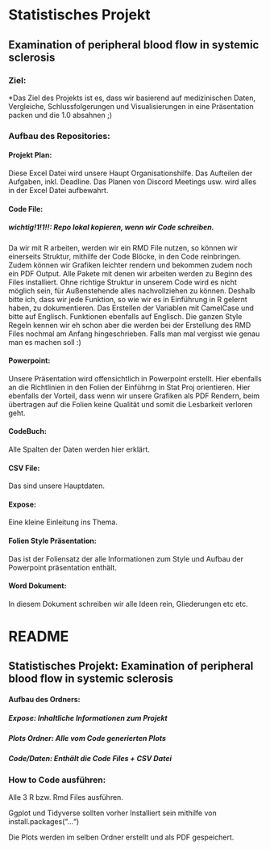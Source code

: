 # Statistisches Projekt

## Examination of peripheral blood flow in systemic sclerosis

### Ziel:
*Das Ziel des Projekts ist es, dass wir basierend auf medizinischen Daten, Vergleiche, Schlussfolgerungen und Visualisierungen 
in eine Präsentation packen und die 1.0 absahnen ;)

### Aufbau des Repositories:

#### Projekt Plan: 
Diese Excel Datei wird unsere Haupt Organisationshilfe. 
Das Aufteilen der Aufgaben, inkl. Deadline. Das Planen von Discord Meetings usw. wird alles in der Excel Datei aufbewahrt.

#### Code File: 
##### wichtig!1!1!!: Repo lokal kopieren, wenn wir Code schreiben.
Da wir mit R arbeiten, werden wir ein RMD File nutzen, so können wir einerseits Struktur, mithilfe der Code Blöcke, in den Code reinbringen.
Zudem können wir Grafiken leichter rendern und bekommen zudem noch ein PDF Output. Alle Pakete mit denen wir arbeiten werden zu Beginn des Files installiert. 
Ohne richtige Struktur in unserem Code wird es nicht möglich sein, für Außenstehende alles nachvollziehen zu können. Deshalb bitte ich, dass wir jede Funktion, 
so wie wir es in Einführung in R gelernt haben, zu dokumentieren. 
Das Erstellen der Variablen mit CamelCase und bitte auf Englisch. Funktionen ebenfalls auf Englisch. Die ganzen Style Regeln kennen wir eh schon aber die werden
bei der Erstellung des RMD Files nochmal am Anfang hingeschrieben. Falls man mal vergisst wie genau man es machen soll :)

#### Powerpoint:
Unsere Präsentation wird offensichtlich in Powerpoint erstellt. Hier ebenfalls an die Richtlinien in den Folien der Einführng in Stat Proj orientieren. Hier ebenfalls der Vorteil, dass wenn wir unsere Grafiken als PDF Rendern, beim übertragen auf die Folien keine Qualität und somit die Lesbarkeit verloren geht. 

#### CodeBuch: 
Alle Spalten der Daten werden hier erklärt. 

#### CSV File: 
Das sind unsere Hauptdaten.

#### Expose:
Eine kleine Einleitung ins Thema.

#### Folien Style Präsentation:
Das ist der Foliensatz der alle Informationen zum Style und Aufbau der Powerpoint präsentation enthält.

#### Word Dokument:
In diesem Dokument schreiben wir alle Ideen rein, Gliederungen etc etc.





# README
## Statistisches Projekt: Examination of peripheral blood flow in systemic sclerosis

#### Aufbau des Ordners:

##### Expose: Inhaltliche Informationen zum Projekt
##### Plots Ordner: Alle vom Code generierten Plots
##### Code/Daten: Enthält die Code Files + CSV Datei 


### How to Code ausführen: 

Alle 3 R  bzw. Rmd Files ausführen. 

Ggplot und Tidyverse sollten vorher Installiert sein mithilfe von install.packages(“…“)

Die Plots werden im selben Ordner erstellt und als PDF gespeichert.



 






